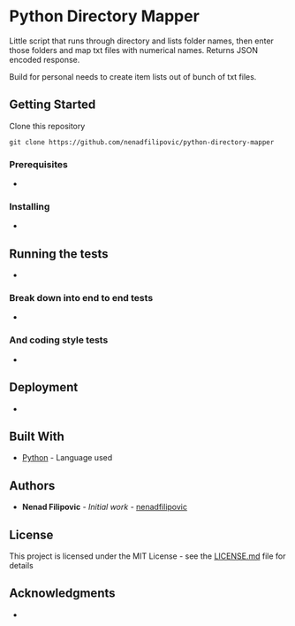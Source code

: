 # Python Directory Mapper

Little script that runs through directory and lists folder names, then enter those folders and map txt files with numerical names.
Returns JSON encoded response.

Build for personal needs to create item lists out of bunch of txt files.

## Getting Started

Clone this repository

```
git clone https://github.com/nenadfilipovic/python-directory-mapper
```

### Prerequisites

-

### Installing

-

## Running the tests

-

### Break down into end to end tests

-

### And coding style tests

-

## Deployment

-

## Built With

* [Python](https://www.python.org/) - Language used

## Authors

* **Nenad Filipovic** - *Initial work* - [nenadfilipovic](https://github.com/nenadfilipovic)

## License

This project is licensed under the MIT License - see the [LICENSE.md](LICENSE.md) file for details

## Acknowledgments

-